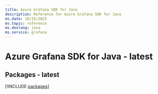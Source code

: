 ```yaml
---
title: Azure Grafana SDK for Java
description: Reference for Azure Grafana SDK for Java
ms.date: 10/15/2025
ms.topic: reference
ms.devlang: java
ms.service: grafana
---
```

# Azure Grafana SDK for Java - latest
## Packages - latest
[!INCLUDE [packages](grafana-index.md)]